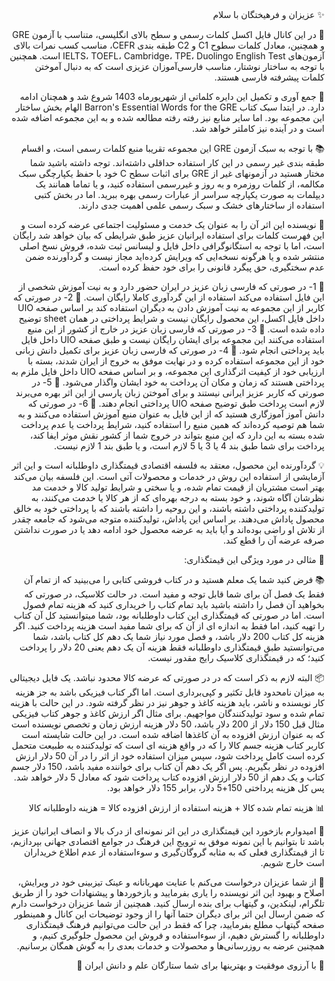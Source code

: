 <div dir="rtl">
✨ عزیزان و فرهیختگان با سلام

📘 در این کانال فایل اکسل کلمات رسمی و سطح بالای انگلیسی، متناسب با آزمون GRE و همچنین، معادل کلمات سطوح C1 و C2 طبقه بندی CEFR، مناسب کسب نمرات بالای آزمون‌های IELTS، TOEFL، Cambridge، TPE، Duolingo English Test است. همچنین با توجه به ساختار نوشتار، مناسب فارسی‌آموزان عزیزی است که به دنبال آموختن کلمات پیشرفته فارسی هستند.

📅 جمع آوری و تکمیل این دایره کلماتی از شهریورماه 1403 شروع شد و همچنان ادامه دارد. در ابتدا سبک کتاب Barron's Essential Words for the GRE الهام بخش ساختار این مجموعه بود. اما سایر منابع نیز رفته رفته مطالعه شده و به این مجموعه اضافه شده است و در آینده نیز کاملتر خواهد شد.

📚 با توجه به سبک آزمون GRE این مجموعه تقریبا منبع کلمات رسمی است، و اقسام طبقه بندی غیر رسمی در این کار استفاده حداقلی داشته‌اند. توجه داشته باشید شما مختار هستید در آزمونهای غیر از GRE برای اثبات سطح C خود با حفظ یکپارچگی سبک مکالمه، از کلمات روزمره و به روز و غیررسمی استفاده کنید، و یا تماما همانند یک دیپلمات به صورت یکپارچه سراسر از عبارات رسمی بهره ببرید. اما در بخش کتبی استفاده از ساختارهای خشک و سبک رسمی علمی اهمیت جدی دارند.

🧾 نویسنده این اثر آن را به عنوان یک خدمت و مسئولیت اجتماعی عرضه کرده است و این فهرست کلمات برای استفاده ایرانیان عزیز طبق شرایطی که بیان خواهد شد رایگان است، اما با توجه به استگانوگرافی داخل فایل و لیسانس ثبت شده، فروش نسخ اصلی منتشر شده و یا هرگونه نسخه‌ایی که ویرایش کرده‌اید مجاز نیست و گردآورنده ضمن عدم سختگیری، حق پیگرد قانونی را برای خود حفظ کرده است.

🔸 1- در صورتی که فارسی زبان عزیز در ایران حضور دارد و به نیت آموزش شخصی از این فایل استفاده می‌کند استفاده از این گردآوری کاملا رایگان است. 🔸 2- در صورتی که کاربر از این مجموعه به نیت آموزش دادن به دیگران استفاده کند بر اساس صفحه UIO داخل فایل اکسل، این محصول رایگان نیست و شرایط پرداختی در همان sheet توضیح داده شده است. 🔸 3- در صورتی که فارسی زبان عزیز در خارج از کشور از این منبع استفاده می‌کنند این مجموعه برای ایشان رایگان نیست و طبق صفحه UIO داخل فایل باید پرداختی انجام شود. 🔸 4- در صورتی که فارسی زبان عزیز برای تکمیل دانش زبانی خود از این مجموعه استفاده کرده و در نهایت موفق به خروج از ایران شدند، بسته با ارزیابی خود از کیفیت اثرگذاری این مجموعه، و بر اساس صفحه UIO داخل فایل ملزم به پرداختی هستند که زمان و مکان آن پرداخت به خود ایشان واگذار می‌شود. 🔸 5- در صورتی که کاربر عزیز ایرانی نیستند و برای آموختن زبان پارسی از این اثر بهره می‌برند لازم است پرداخت طبق توضیح صفحه UIO پرداختی انجام دهند. 🔸 6- در صورتی که دانش آموز آموزگاری هستید که از این فایل به عنوان منبع آموزش استفاده می‌کنند و به شما هم توصیه کرده‌اند که همین منبع را استفاده کنید، شرایط پرداخت یا عدم پرداخت شده بسته به این دارد که این منبع بتواند در خروج شما از کشور نقش موثر ایفا کند، پرداخت برای شما طبق بند 4 یا 3 یا 5 لازم است، و یا طبق بند 1 لازم نیست.

💡 گردآورنده این محصول، معتقد به فلسفه اقتصادی قیمتگذاری داوطلبانه است و این اثر آزمایشی از استفاده این روش در خدمات و محصولات آتی است. این فلسفه بیان می‌کند بهتر است مشتریان از قیمت تمام شده، و یا سختی و شرایط تولید کالا و خدمت مد نظرشان آگاه شوند، و خود بسته به درجه بهره‌ای که از هر کالا یا خدمت می‌کنند، به تولیدکننده پرداختی داشته باشند، و این روحیه را داشته باشند که با پرداختی خود به خالق محصول پاداش می‌دهند. بر اساس این پاداش، تولیدکننده متوجه می‌شود که جامعه چقدر از تلاش او راضی بوده‌اند و آیا باید به عرضه محصول خود ادامه دهد یا در صورت نداشتن صرفه عرضه آن را قطع کند.

📖 مثالی در مورد ویژگی این قیمتگذاری:

📚 فرض کنید شما یک معلم هستید و در کتاب فروشی کتابی را می‌بینید که از تمام آن فقط یک فصل آن برای شما قابل توجه و مفید است. در حالت کلاسیک، در صورتی که بخواهید آن فصل را داشته باشید باید تمام کتاب را خریداری کنید که هزینه تمام فصول است. اما در صورتی که قیمتگذاری این کتاب داوطلبانه بود، شما میتوانستید کل آن کتاب را تهیه کنید، اما فقط به اندازه ای از آن که برای شما مفید است هزینه پرداخت کنید. اگر هزینه کل کتاب 200 دلار باشد، و فصل مورد نیاز شما یک دهم کل کتاب باشد، شما می‌‌توانستید طبق قیمتگذاری داوطلبانه فقط هزینه آن یک دهم یعنی 20 دلار را پرداخت کنید؛ که در قیمتگذاری کلاسیک رایج مقدور نیست.

📦 البته لازم به ذکر است که در در صورتی که عرضه کالا محدود نباشد. یک فایل دیجیتالی به میزان نامحدود قابل تکثیر و کپی‌برداری است. اما اگر کتاب فیزیکی باشد به جز هزینه کار نویسنده و ناشر، باید هزینه کاغذ و جوهر نیز در نظر گرفته شود. در این حالت با هزینه تمام شده و سود تولیدکنندگان مواجهیم. برای مثال اگر ارزش کاغذ و جوهر کتاب فیزیکی مثال قبل 150 دلار از 200 دلار باشد، 50 دلار هزینه ارزش زمان و تخصص نویسنده است که به عنوان ارزش افزوده به آن کاغذها اضافه شده است. در این حالت شایسته است کاربر کتاب هزینه جسم کالا را که در واقع هزینه ای است که تولیدکننده به طبیعت متحمل کرده است کامل پرداخت شود، سپس میزان استفاده خود از اثر را در آن 50 دلار ارزش افزوده در نظر بگیریم. پس اگر یک دهم آن کتاب برای خواننده مفید باشد، 150 دلار جسم کتاب و یک دهم از 50 دلار ارزش افزوده کتاب پرداخت شود که معادل 5 دلار خواهد شد. پس کل هزینه پرداختی 150+5 دلار، برابر 155 دلار خواهد بود.

📊 هزینه تمام شده کالا + هزینه استفاده از ارزش افزوده کالا = هزینه داوطلبانه کالا

🙏 امیدوارم بازخورد این قیمتگذاری در این اثر نمونه‌ای از درک بالا و انصاف ایرانیان عزیز باشد تا بتوانیم با این نمونه موفق به ترویج این فرهنگ در جوامع اقتصادی جهانی بپردازیم، تا از قیمتگذاری فعلی که به مثابه گروگان‌گیری و سوءاستفاده از عدم اطلاع خریداران است خارج شویم.

📝 از شما عزیزان درخواست می‌کنم با عنایت مهربانانه و عینک تیزبینی خود در ویرایش، اصلاح و بهبود این اثر نویسنده را یاری بفرمایید و بازخوردها و پیشنهادات خود را از طریق تلگرام، لینکدین، و گیتهاب برای بنده ارسال کنید. همچنین از شما عزیزان درخواست دارم که ضمن ارسال این اثر برای دیگران حتما آنها را از وجود توضیحات این کانال و همینطور صفحه گیتهاب مطلع بفرمایید، چرا که فقط در این حالت می‌توانیم فرهنگ قیمتگذاری داوطلبانه را گسترش دهیم، از سوءاستفاده و فروش این محصول جلوگیری کنیم، و همچنین عرضه به روزرسانی‌ها و محصولات و خدمات بعدی را به گوش همگان برسانیم.

🌟 با آرزوی موفقیت و بهترینها برای شما ستارگان علم و دانش ایران 🌟
</div>